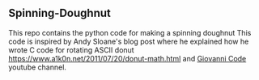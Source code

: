 ## Spinning-Doughnut

This repo contains the python code for making a spinning doughnut
This code is inspired by Andy Sloane's blog post where he explained how he wrote C code for rotating ASCII donut https://www.a1k0n.net/2011/07/20/donut-math.html 
and [Giovanni Code](https://github.com/codegiovanni/Donut) youtube channel. 


